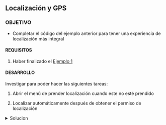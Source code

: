 ## Localización y GPS

### OBJETIVO 

- Completar el código del ejemplo anterior para tener una experiencia de localización más integral

#### REQUISITOS 

1. Haber finalizado el [Ejemplo 1](../Ejemplo-01)

#### DESARROLLO

Investigar para poder hacer las siguientes tareas:

1. Abrir el menú de prender localización cuando este no esté prendido

2. Localizar automáticamente después de obtener el permiso de localización



<details>
	<summary>Solucion</summary>

1. crear este método para ir a la pantalla de prender GPS

```kotlin
private fun goToTurnLocation(){
        Toast.makeText(this, "Debes prender el servicio de GPS", Toast.LENGTH_LONG).show()
        val intent = Intent(Settings.ACTION_LOCATION_SOURCE_SETTINGS)
        startActivity(intent)
    }
```

 e implementarlo en *getLocation*

```kotlin
if (isLocationEnabled()) { //localizamos sólo si el GPS está encendido
   ...
} else{
	goToTurnLocation()
}
```


2. Implementar este código

```kotlin
override fun onRequestPermissionsResult(requestCode: Int, permissions: Array<String>, grantResults: IntArray) {
        //Esta condicionante implica que se respondió una petición de permisos GPS
        if (requestCode == PERMISSION_ID) {
            if ((grantResults.isNotEmpty() && grantResults[0] == PackageManager.PERMISSION_GRANTED)) {
                getLocation()
            }
        }
    }
```

</details>
